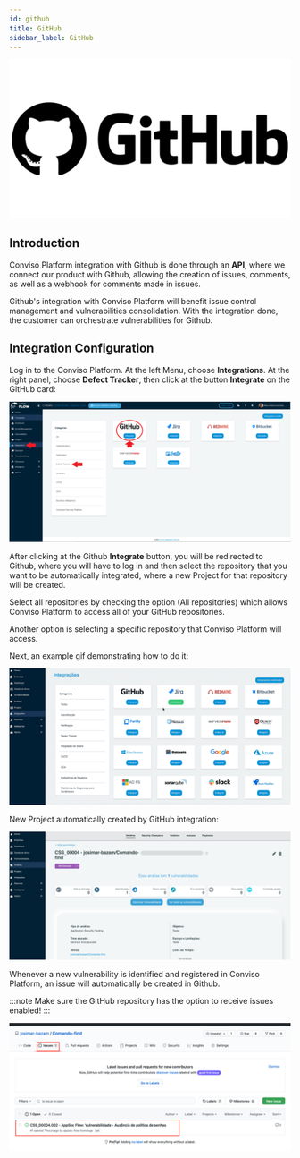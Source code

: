 ```yaml
---
id: github
title: GitHub
sidebar_label: GitHub
---
```


<div style={{textAlign: 'center'}}>

![img](../../static/img/github.png)

</div>

## Introduction

Conviso Platform integration with Github is done through an **API**, where we connect our product with Github, allowing the creation of issues, comments, as well as a webhook for comments made in issues.

Github's integration with Conviso Platform will benefit issue control management and vulnerabilities consolidation. With the integration done, the customer can orchestrate vulnerabilities for Github.

## Integration Configuration

Log in to the Conviso Platform. At the left Menu, choose **Integrations**. At the right panel, choose **Defect Tracker**, then click at the button **Integrate** on the GitHub card:

<div style={{textAlign: 'center'}}>

![img](../../static/img/github-img1.png)

</div>

After clicking at the Github **Integrate** button, you will be redirected to Github, where you will have to log in and then select the repository that you want to be automatically integrated, where a new Project for that repository will be created.

Select all repositories by checking the option (All repositories) which allows Conviso Platform to access all of your GitHub repositories.

Another option is selecting a specific repository that Conviso Platform will access.

Next, an example gif demonstrating how to do it:

<div style={{textAlign: 'center'}}>

![img](../../static/img/github-gif1.gif)

</div>

New Project automatically created by GitHub integration:

<div style={{textAlign: 'center'}}>

![img](../../static/img/github-img2.png)

</div>

Whenever a new vulnerability is identified and registered in Conviso Platform, an issue will automatically be created in Github.

:::note
Make sure the GitHub repository has the option to receive issues enabled!
:::

<div style={{textAlign: 'center'}}>

![img](../../static/img/github-img3.png)

</div>
